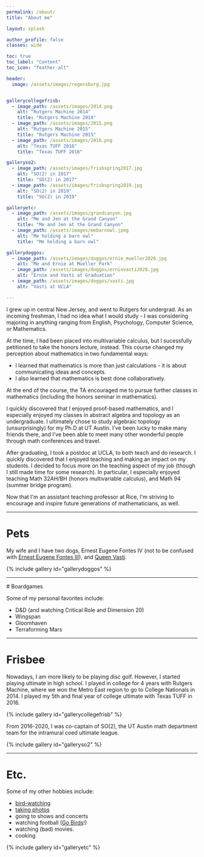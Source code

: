 ```yaml
---
permalink: /about/
title: "About me"

layout: splash

author_profile: false
classes: wide

toc: true
toc_label: "Content"
toc_icon: "feather-alt"

header:
  image: /assets/images/regensburg.jpg


gallerycollegefrisb:
  - image_path: /assets/images/2014.png
    alt: "Rutgers Machine 2014"
    title: "Rutgers Machine 2014"
  - image_path: /assets/images/2015.png
    alt: "Rutgers Machine 2015"
    title: "Rutgers Machine 2015"
  - image_path: /assets/images/2016.png
    alt: "Texas TUFF 2016"
    title: "Texas TUFF 2016"

galleryso2:
  - image_path: /assets/images/frisbspring2017.jpg
    alt: "SO(2) in 2017"
    title: "SO(2) in 2017"
  - image_path: /assets/images/frisbspring2019.jpg
    alt: "SO(2) in 2019"
    title: "SO(2) in 2019"

galleryetc:
  - image_path: /assets/images/grandcanyon.jpg
    alt: "Me and Jen at the Grand Canyon"
    title: "Me and Jen at the Grand Canyon"
  - image_path: /assets/images/mebarnowl.jpeg
    alt: "Me holding a barn owl"
    title: "Me holding a barn owl"	

gallerydoggos:
  - image_path: /assets/images/doggos/ernie_mueller2020.jpg
    alt: "Me and Ernie at Mueller Park"
  - image_path: /assets/images/doggos/ernievasti2020.jpg
    alt: "Ernie and Vasti at Graduation"
  - image_path: /assets/images/doggos/vasti.jpg
    alt: "Vasti at UCLA"

---
```


	
<div class="standout" markdown="1">

I grew up in central New Jersey, and went to Rutgers for undergrad.  As an incoming freshman, I had no idea what I would study - I was considering majoring in anything ranging from English, Psychology, Computer Science, or Mathematics.

At the time, I had been placed into multivariable calculus, but I sucessfully petitioned to take the honors lecture, instead. This course changed my perception about mathematics in two fundamental ways:

* I learned that mathematics is more than just calculations - it is about communicating ideas and concepts.
* I also learned that mathematics is best done collaboratively.

At the end of the course, the TA encouraged me to pursue further classes in mathematics (including the honors seminar in mathematics).  

I quickly discovered that I enjoyed proof-based mathematics, and I especially enjoyed my classes in abstract algebra and topology as an undergraduate.  I ultimately chose to study algebraic topology (unsurprisingly) for my Ph.D at UT Austin.  I've been lucky to make many friends there, and I've been able to meet many other wonderful people through math conferences and travel. 

 After graduating, I took a postdoc at UCLA, to both teach and do research.  I quickly discovered that I enjoyed teaching and making an impact on my students.  I decided to focus more on the teaching aspect of my job (though I still made time for some research).  In particular, I especially enjoyed teaching Math 32AH/BH (honors multivariable calculus), and Math 94 (summer bridge program).

Now that I'm an assistant teaching professor at Rice, I'm striving to encourage and inspire future generations of mathematicians, as well.  

</div>

<!--end_excerpt-->

<hr>

# Pets

My wife and I have two dogs, Ernest Eugene Fontes IV (not to be confused with [Ernest Eugene Fontes III](https://erniefontes.github.io/)), and [Queen Vasti](https://www.instagram.com/im_queenvasti/).

{% include gallery id="gallerydoggos" %}

<hr>
<div class="standout" markdown="1">
# Boardgames

Some of my personal favorites include:

 * D&D (and watching Critical Role and Dimension 20)
 * Wingspan
 * Gloomhaven
 * Terraforming Mars

</div>

<hr>

# Frisbee

Nowadays, I am more likely to be playing disc golf.  However, I started playing ultimate in high school.  I played in college for 4 years with Rutgers Machine, where we won the Metro East region to go to College Nationals in 2014. I played my 5th and final year of college ultimate with Texas TUFF in 2016.

{% include gallery id="gallerycollegefrisb" %}

From 2016-2020, I was co-captain of SO(2), the UT Austin math department team for the intramural coed ultimate league.

{% include gallery id="galleryso2" %}


<hr>
<div class="standout" markdown="1">

# Etc.

Some of my other hobbies include:

* [bird-watching](https://www.laaudubon.org/)
* [taking photos](https://www.instagram.com/rwongphotos/)
* going to shows and concerts
* watching football ([Go Birds](https://www.philadelphiaeagles.com/)!)
* watching (bad) movies.
* cooking

</div>

{% include gallery id="galleryetc" %}